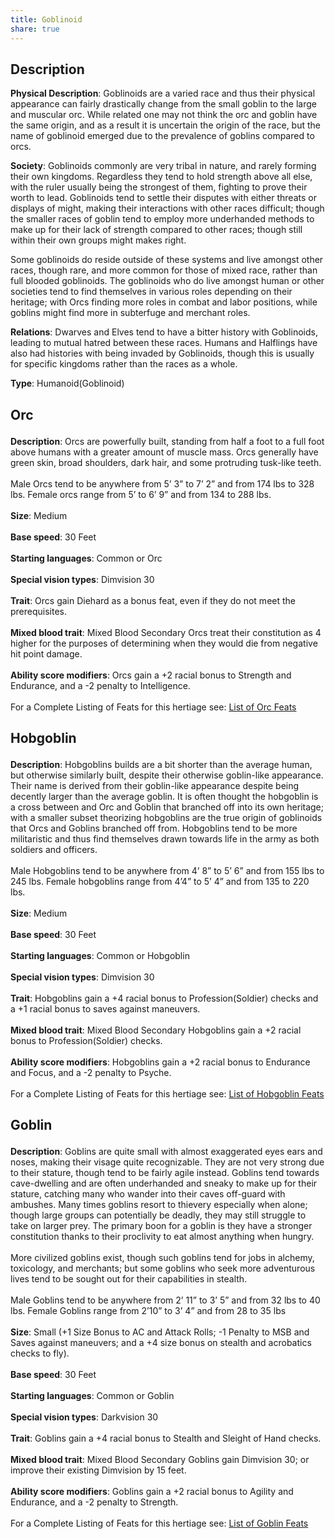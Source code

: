 ```yaml
---
title: Goblinoid
share: true
---
```


## Description

**Physical Description**: Goblinoids are a varied race and thus their physical appearance can fairly drastically change from the small goblin to the large and muscular orc. While related one may not think the orc and goblin have the same origin, and as a result it is uncertain the origin of the race, but the name of goblinoid emerged due to the prevalence of goblins compared to orcs.

**Society**: Goblinoids commonly are very tribal in nature, and rarely forming their own kingdoms. Regardless they tend to hold strength above all else, with the ruler usually being the strongest of them, fighting to prove their worth to lead. Goblinoids tend to settle their disputes with either threats or displays of might, making their interactions with other races difficult; though the smaller races of goblin tend to employ more underhanded methods to make up for their lack of strength compared to other races; though still within their own groups might makes right.

Some goblinoids do reside outside of these systems and live amongst other races, though rare, and more common for those of mixed race, rather than full blooded goblinoids. The goblinoids who do live amongst human or other societies tend to find themselves in various roles depending on their heritage; with Orcs finding more roles in combat and labor positions, while goblins might find more in subterfuge and merchant roles.

**Relations**: Dwarves and Elves tend to have a bitter history with Goblinoids, leading to mutual hatred between these races. Humans and Halflings have also had histories with being invaded by Goblinoids, though this is usually for specific kingdoms rather than the races as a whole.

**Type**: Humanoid(Goblinoid)
<h2><span><p>Orc</p></span></h2><p><span><p><b>Description</b>:    Orcs are powerfully built, standing from half a foot to a full foot above humans with a greater amount of muscle mass. Orcs generally have green skin, broad shoulders, dark hair, and some protruding tusk-like teeth.<br><br>Male Orcs tend to be anywhere from 5’ 3” to 7’ 2” and from 174 lbs to 328 lbs. Female orcs range from 5’ to 6’ 9” and from 134 to 288 lbs.<br><br><b>Size</b>:    Medium<br><br><b>Base speed</b>:    30 Feet<br><br><b>Starting languages</b>:    Common or Orc<br><br><b>Special vision types</b>:    Dimvision 30<br><br><b>Trait</b>:    Orcs gain Diehard as a bonus feat, even if they do not meet the prerequisites.<br><br><b>Mixed blood trait</b>:    Mixed Blood Secondary Orcs treat their constitution as 4 higher for the purposes of determining when they would die from negative hit point damage.<br><br><b>Ability score modifiers</b>:    Orcs gain a +2 racial bonus to Strength and Endurance, and a -2 penalty to Intelligence.<br><br>For a Complete Listing of Feats for this hertiage see: <a data-tooltip-position="top" aria-label="List of Orc Feats" data-href="List of Orc Feats" href="List of Orc Feats" class="internal-link" target="_blank" rel="noopener">List of Orc Feats</a></p></span></p><h2><span><p>Hobgoblin</p></span></h2><p><span><p><b>Description</b>:    Hobgoblins builds are a bit shorter than the average human, but otherwise similarly built, despite their otherwise goblin-like appearance. Their name is derived from their goblin-like appearance despite being decently larger than the average goblin. It is often thought the hobgoblin is a cross between and Orc and Goblin that branched off into its own heritage; with a smaller subset theorizing hobgoblins are the true origin of goblinoids that Orcs and Goblins branched off from. Hobgoblins tend to be more militaristic and thus find themselves drawn towards life in the army as both soldiers and officers.<br><br>Male Hobgoblins tend to be anywhere from 4’ 8” to 5’ 6” and from 155 lbs to 245 lbs. Female hobgoblins range from 4’4” to 5’ 4” and from 135 to 220 lbs.<br><br><b>Size</b>:    Medium<br><br><b>Base speed</b>:    30 Feet<br><br><b>Starting languages</b>:    Common or Hobgoblin<br><br><b>Special vision types</b>:    Dimvision 30<br><br><b>Trait</b>:    Hobgoblins gain a +4 racial bonus to Profession(Soldier) checks and a +1 racial bonus to saves against maneuvers.<br><br><b>Mixed blood trait</b>:    Mixed Blood Secondary Hobgoblins gain a +2 racial bonus to Profession(Soldier) checks.<br><br><b>Ability score modifiers</b>:    Hobgoblins gain a +2 racial bonus to Endurance and Focus, and a -2 penalty to Psyche.<br><br>For a Complete Listing of Feats for this hertiage see: <a data-tooltip-position="top" aria-label="List of Hobgoblin Feats" data-href="List of Hobgoblin Feats" href="List of Hobgoblin Feats" class="internal-link" target="_blank" rel="noopener">List of Hobgoblin Feats</a></p></span></p><h2><span><p>Goblin</p></span></h2><p><span><p><b>Description</b>:    Goblins are quite small with almost exaggerated eyes ears and noses, making their visage quite recognizable. They are not very strong due to their stature, though tend to be fairly agile instead. Goblins tend towards cave-dwelling and are often underhanded and sneaky to make up for their stature, catching many who wander into their caves off-guard with ambushes. Many times goblins resort to thievery especially when alone; though large groups can potentially be deadly, they may still struggle to take on larger prey. The primary boon for a goblin is they have a stronger constitution thanks to their proclivity to eat almost anything when hungry.<br><br>More civilized goblins exist, though such goblins tend for jobs in alchemy, toxicology, and merchants; but some goblins who seek more adventurous lives tend to be sought out for their capabilities in stealth.<br><br>Male Goblins tend to be anywhere from 2’ 11” to 3’ 5” and from 32 lbs to 40 lbs. Female Goblins range from 2’10” to 3’ 4” and from 28 to 35 lbs<br><br><b>Size</b>:    Small (+1 Size Bonus to AC and Attack Rolls; -1 Penalty to MSB and Saves against maneuvers; and a +4 size bonus on stealth and acrobatics checks to fly).<br><br><b>Base speed</b>:    30 Feet<br><br><b>Starting languages</b>:    Common or Goblin<br><br><b>Special vision types</b>:    Darkvision 30<br><br><b>Trait</b>:    Goblins gain a +4 racial bonus to Stealth and Sleight of Hand checks.<br><br><b>Mixed blood trait</b>:    Mixed Blood Secondary Goblins gain Dimvision 30; or improve their existing Dimvision by 15 feet.<br><br><b>Ability score modifiers</b>:    Goblins gain a +2 racial bonus to Agility and Endurance, and a -2 penalty to Strength.<br><br>For a Complete Listing of Feats for this hertiage see: <a data-tooltip-position="top" aria-label="List of Goblin Feats" data-href="List of Goblin Feats" href="List of Goblin Feats" class="internal-link" target="_blank" rel="noopener">List of Goblin Feats</a></p></span></p>